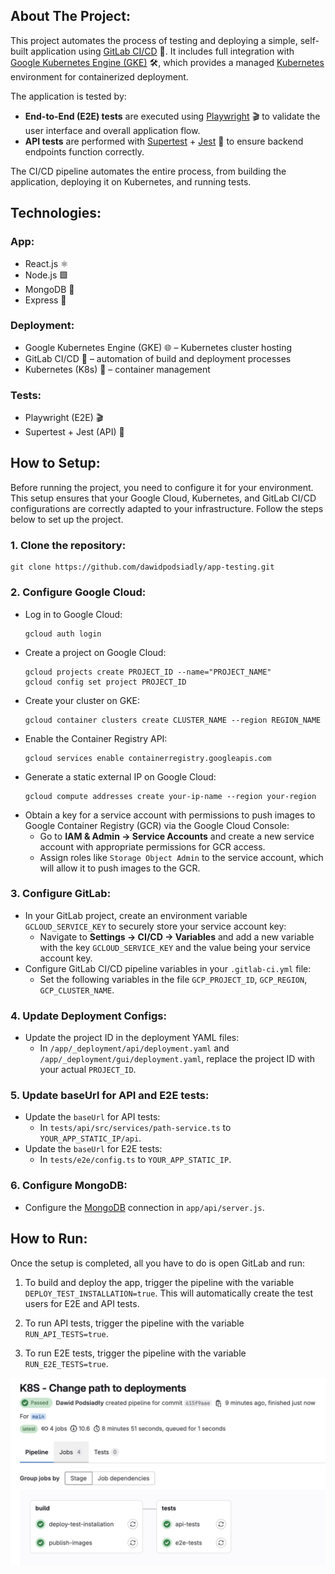 ## About The Project:
This project automates the process of testing and deploying a simple, self-built application using [GitLab CI/CD](https://gitlab.com/) 🚀. It includes full integration with [Google Kubernetes Engine (GKE)](https://console.cloud.google.com/) 🛠️, which provides a managed [Kubernetes](https://kubernetes.io/) environment for containerized deployment.  

The application is tested by:
- **End-to-End (E2E) tests** are executed using [Playwright](https://playwright.dev/) 🎬 to validate the user interface and overall application flow.  
- **API tests** are performed with [Supertest](https://www.npmjs.com/package/supertest) + [Jest](https://jestjs.io/) 🧪 to ensure backend endpoints function correctly.  

The CI/CD pipeline automates the entire process, from building the application, deploying it on Kubernetes, and running tests.

## Technologies:
### App:
- React.js ⚛️
- Node.js 🟩
- MongoDB 🍃
- Express 🚀

### Deployment:
- Google Kubernetes Engine (GKE) 🌐 – Kubernetes cluster hosting
- GitLab CI/CD 🔄 – automation of build and deployment processes
- Kubernetes (K8s) 🔧 – container management

### Tests:
- Playwright (E2E) 🎬
- Supertest + Jest (API) 🧪

## How to Setup:
Before running the project, you need to configure it for your environment. This setup ensures that your Google Cloud, Kubernetes, and GitLab CI/CD configurations are correctly adapted to your infrastructure. Follow the steps below to set up the project.

### 1. Clone the repository:
    git clone https://github.com/dawidpodsiadly/app-testing.git
### 2. Configure Google Cloud:
- Log in to Google Cloud:
    ```
    gcloud auth login
    ```
- Create a project on Google Cloud:
    ```
    gcloud projects create PROJECT_ID --name="PROJECT_NAME"
    gcloud config set project PROJECT_ID
    ```
- Create your cluster on GKE:
    ```
    gcloud container clusters create CLUSTER_NAME --region REGION_NAME
    ```
- Enable the Container Registry API:
    ```
    gcloud services enable containerregistry.googleapis.com
    ```
- Generate a static external IP on Google Cloud:
    ```
    gcloud compute addresses create your-ip-name --region your-region
    ```
- Obtain a key for a service account with permissions to push images to Google Container Registry (GCR) via the Google Cloud Console:
    - Go to **IAM & Admin → Service Accounts** and create a new service account with appropriate permissions for GCR access.
    - Assign roles like `Storage Object Admin` to the service account, which will allow it to push images to the GCR.

### 3. Configure GitLab:
- In your GitLab project, create an environment variable `GCLOUD_SERVICE_KEY` to securely store your service account key:
    - Navigate to **Settings → CI/CD → Variables** and add a new variable with the key `GCLOUD_SERVICE_KEY` and the value being your service account key.
- Configure GitLab CI/CD pipeline variables in your `.gitlab-ci.yml` file:
    - Set the following variables in the file `GCP_PROJECT_ID`, `GCP_REGION`, `GCP_CLUSTER_NAME`.

### 4. Update Deployment Configs:
- Update the project ID in the deployment YAML files:
    - In `/app/_deployment/api/deployment.yaml` and `/app/_deployment/gui/deployment.yaml`, replace the project ID with your actual `PROJECT_ID`.

### 5. Update baseUrl for API and E2E tests:
- Update the `baseUrl` for API tests:
    - In `tests/api/src/services/path-service.ts` to `YOUR_APP_STATIC_IP/api`.
- Update the `baseUrl` for E2E tests:
    - In `tests/e2e/config.ts` to `YOUR_APP_STATIC_IP`.

### 6. Configure MongoDB:
- Configure the [MongoDB](https://www.mongodb.com/) connection in `app/api/server.js`.

## How to Run:

Once the setup is completed, all you have to do is open GitLab and run:

1. To build and deploy the app, trigger the pipeline with the variable `DEPLOY_TEST_INSTALLATION=true`. This will automatically create the test users for E2E and API tests.

2. To run API tests, trigger the pipeline with the variable `RUN_API_TESTS=true`.

3. To run E2E tests, trigger the pipeline with the variable `RUN_E2E_TESTS=true`.

![Successful Process](images/success.png)
